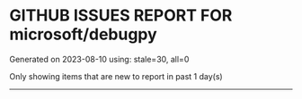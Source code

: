 
# GITHUB ISSUES REPORT FOR microsoft/debugpy


Generated on 2023-08-10 using: stale=30, all=0


Only showing items that are new to report in past 1 day(s)


---
